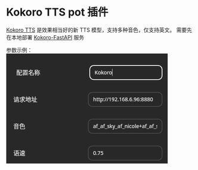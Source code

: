 # Kokoro TTS pot 插件
[Kokoro TTS](https://huggingface.co/hexgrad/Kokoro-82M) 是效果相当好的新 TTS 模型，支持多种音色，仅支持英文。
需要先在本地部署 [Kokoro-FastAPI](https://github.com/remsky/Kokoro-FastAPI) 服务

参数示例：
![](./image.png)